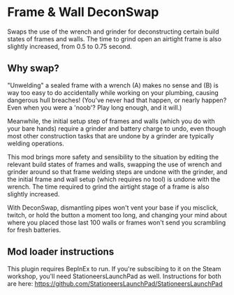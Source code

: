 # Frame & Wall DeconSwap

Swaps the use of the wrench and grinder for deconstructing certain build states of frames and walls. The time to grind open an airtight frame is also slightly increased, from 0.5 to 0.75 second.

## Why swap?

"Unwelding" a sealed frame with a wrench (A) makes no sense and (B) is way too easy to do accidentally while working on your plumbing, causing dangerous hull breaches! (You've never had that happen, or nearly happen? Even when you were a 'noob'? Play long enough, and it will.)

Meanwhile, the initial setup step of frames and walls (which you do with your bare hands) require a grinder and battery charge to undo, even though most other construction tasks that are undone by a grinder are typically welding operations.

This mod brings more safety and sensibility to the situation by editing the relevant build states of frames and walls, swapping the use of wrench and grinder around so that frame welding steps are undone with the grinder, and the initial frame and wall setup (which requires no tool) is undone with the wrench. The time required to grind the airtight stage of a frame is also slightly increased.

With DeconSwap, dismantling pipes won't vent your base if you misclick, twitch, or hold the button a moment too long, and changing your mind about where you placed those last 100 walls or frames won't send you scrambling for fresh batteries.

## Mod loader instructions

This plugin requires BepInEx to run. If you're subscibing to it on the Steam workshop, you'll need StationeersLaunchPad as well. Instructions for both are here:
https://github.com/StationeersLaunchPad/StationeersLaunchPad
